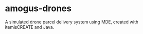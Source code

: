 # amogus-drones
A simulated drone parcel delivery system using MDE, created with itemisCREATE and Java.
